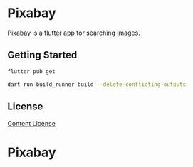 # Pixabay

Pixabay is a flutter app for searching images.

## Getting Started

```bash
flutter pub get

dart run build_runner build --delete-conflicting-outputs
```

## License

[Content License](https://pixabay.com/service/terms/)







# Pixabay
